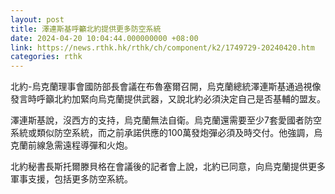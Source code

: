```yaml
---
layout: post
title: 澤連斯基呼籲北約提供更多防空系統
date: 2024-04-20 10:04:44.000000000 +08:00
link: https://news.rthk.hk/rthk/ch/component/k2/1749729-20240420.htm
categories: rthk
---
```


北約-烏克蘭理事會國防部長會議在布魯塞爾召開，烏克蘭總統澤連斯基通過視像發言時呼籲北約加緊向烏克蘭提供武器，又說北約必須決定自己是否基輔的盟友。

澤連斯基說，沒西方的支持，烏克蘭無法自衛。烏克蘭還需要至少7套愛國者防空系統或類似防空系統，而之前承諾供應的100萬發炮彈必須及時交付。他強調，烏克蘭前線急需遠程導彈和火炮。

北約秘書長斯托爾滕貝格在會議後的記者會上說，北約已同意，向烏克蘭提供更多軍事支援，包括更多防空系統。
